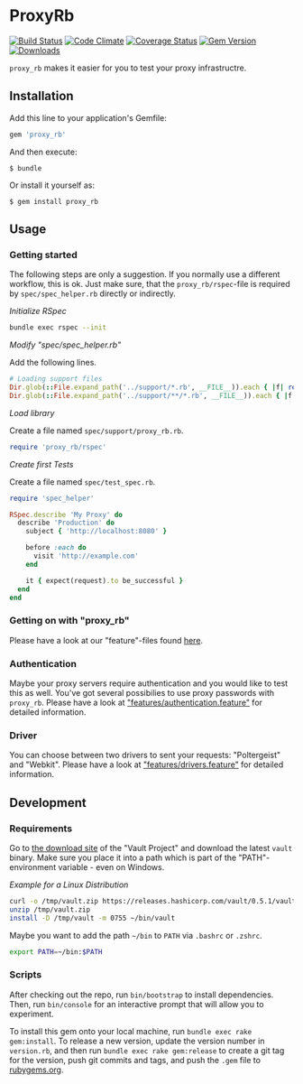 # ProxyRb

[![Build Status](https://travis-ci.org/fedux-org/proxy_rb.png?branch=master)](https://travis-ci.org/fedux-org/proxy_rb)
[![Code Climate](https://codeclimate.com/github/fedux-org/proxy_rb.png)](https://codeclimate.com/github/fedux-org/proxy_rb)
[![Coverage Status](https://coveralls.io/repos/fedux-org/proxy_rb/badge.png?branch=master)](https://coveralls.io/r/fedux-org/proxy_rb?branch=master)
[![Gem Version](https://badge.fury.io/rb/proxy_rb.png)](http://badge.fury.io/rb/proxy_rb)
[![Downloads](http://img.shields.io/gem/dt/proxy_rb.svg?style=flat)](http://rubygems.org/gems/proxy_rb)

`proxy_rb` makes it easier for you to test your proxy infrastructre.

## Installation

Add this line to your application's Gemfile:

```ruby
gem 'proxy_rb'
```

And then execute:

    $ bundle

Or install it yourself as:

    $ gem install proxy_rb

## Usage

### Getting started

The following steps are only a suggestion. If you normally use a different
workflow, this is ok. Just make sure, that the `proxy_rb/rspec`-file is
required by `spec/spec_helper.rb` directly or indirectly.

*Initialize RSpec*

~~~bash
bundle exec rspec --init
~~~

*Modify "spec/spec_helper.rb"*

Add the following lines.

~~~ruby
# Loading support files
Dir.glob(::File.expand_path('../support/*.rb', __FILE__)).each { |f| require_relative f }
Dir.glob(::File.expand_path('../support/**/*.rb', __FILE__)).each { |f| require_relative f }
~~~

*Load library*

Create a file named `spec/support/proxy_rb.rb`.

~~~ruby
require 'proxy_rb/rspec'
~~~

*Create first Tests* 

Create a file named `spec/test_spec.rb`.

~~~ruby
require 'spec_helper'

RSpec.describe 'My Proxy' do
  describe 'Production' do
    subject { 'http://localhost:8080' }

    before :each do
      visit 'http://example.com'
    end

    it { expect(request).to be_successful }
  end
end
~~~

### Getting on with "proxy_rb"

Please have a look at our "feature"-files found [here](features/).

### Authentication

Maybe your proxy servers require authentication and you would like to test this
as well. You've got several possibilies to use proxy passwords with `proxy_rb`.
Please have a look at
["features/authentication.feature"](features/authentication.feature) for
detailed information.

### Driver

You can choose between two drivers to sent your requests: "Poltergeist" and
"Webkit". Please have a look at
["features/drivers.feature"](features/drivers.feature) for detailed
information.

## Development

### Requirements

Go to [the download site](https://www.vaultproject.io/downloads.html) of the
"Vault Project" and download the latest `vault` binary. Make sure you place it
into a path which is part of the "PATH"-environment variable - even on Windows.

*Example for a Linux Distribution*

~~~bash
curl -o /tmp/vault.zip https://releases.hashicorp.com/vault/0.5.1/vault_0.5.1_linux_amd64.zip
unzip /tmp/vault.zip
install -D /tmp/vault -m 0755 ~/bin/vault
~~~

Maybe you want to add the path `~/bin` to `PATH` via `.bashrc` or `.zshrc`.

~~~bash
export PATH=~/bin:$PATH
~~~

### Scripts

After checking out the repo, run `bin/bootstrap` to install dependencies.
Then, run `bin/console` for an interactive prompt that will allow you to
experiment.

To install this gem onto your local machine, run `bundle exec rake gem:install`. To
release a new version, update the version number in `version.rb`, and then run
`bundle exec rake gem:release` to create a git tag for the version, push git
commits and tags, and push the `.gem` file to
[rubygems.org](https://rubygems.org).
